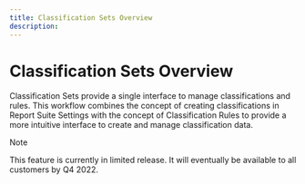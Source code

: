 ```yaml
---
title: Classification Sets Overview
description:
---
```


# Classification Sets Overview

Classification Sets provide a single interface to manage classifications and rules. This workflow combines the concept of creating classifications in Report Suite Settings with the concept of Classification Rules to provide a more intuitive interface to create and manage classification data.

>[!NOTE]
>
>This feature is currently in limited release. It will eventually be available to all customers by Q4 2022.
